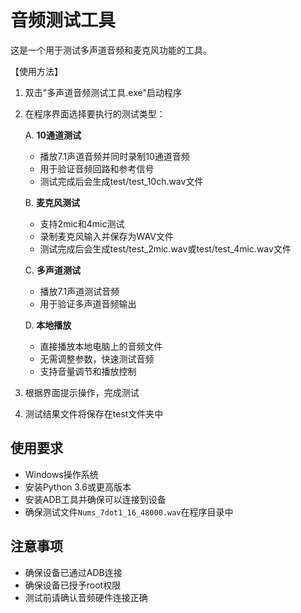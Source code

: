 # 音频测试工具

这是一个用于测试多声道音频和麦克风功能的工具。

【使用方法】
1. 双击"多声道音频测试工具.exe"启动程序
2. 在程序界面选择要执行的测试类型：

   A. **10通道测试**
      - 播放7.1声道音频并同时录制10通道音频
      - 用于验证音频回路和参考信号
      - 测试完成后会生成test/test_10ch.wav文件

   B. **麦克风测试**
      - 支持2mic和4mic测试
      - 录制麦克风输入并保存为WAV文件
      - 测试完成后会生成test/test_2mic.wav或test/test_4mic.wav文件

   C. **多声道测试**
      - 播放7.1声道测试音频
      - 用于验证多声道音频输出
   
   D. **本地播放** 
      - 直接播放本地电脑上的音频文件
      - 无需调整参数，快速测试音频
      - 支持音量调节和播放控制

3. 根据界面提示操作，完成测试
4. 测试结果文件将保存在test文件夹中

## 使用要求

- Windows操作系统
- 安装Python 3.6或更高版本
- 安装ADB工具并确保可以连接到设备
- 确保测试文件`Nums_7dot1_16_48000.wav`在程序目录中


## 注意事项

- 确保设备已通过ADB连接
- 确保设备已授予root权限
- 测试前请确认音频硬件连接正确 